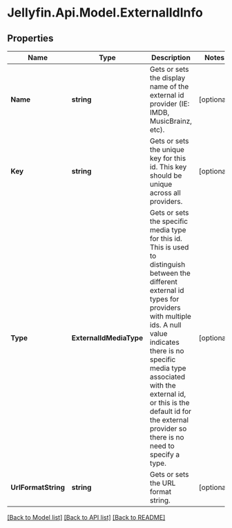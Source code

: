
# Jellyfin.Api.Model.ExternalIdInfo

## Properties

Name | Type | Description | Notes
------------ | ------------- | ------------- | -------------
**Name** | **string** | Gets or sets the display name of the external id provider (IE: IMDB, MusicBrainz, etc). | [optional] 
**Key** | **string** | Gets or sets the unique key for this id. This key should be unique across all providers. | [optional] 
**Type** | **ExternalIdMediaType** | Gets or sets the specific media type for this id. This is used to distinguish between the different  external id types for providers with multiple ids.  A null value indicates there is no specific media type associated with the external id, or this is the  default id for the external provider so there is no need to specify a type. | [optional] 
**UrlFormatString** | **string** | Gets or sets the URL format string. | [optional] 

[[Back to Model list]](../README.md#documentation-for-models)
[[Back to API list]](../README.md#documentation-for-api-endpoints)
[[Back to README]](../README.md)

